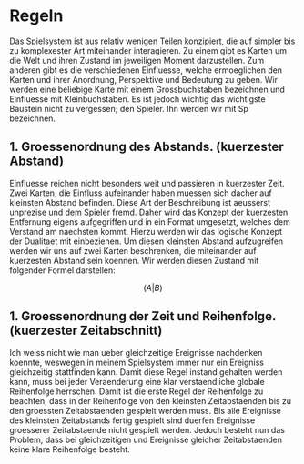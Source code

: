 # Regeln
Das Spielsystem ist aus relativ wenigen Teilen konzipiert, die auf simpler bis zu komplexester Art miteinander interagieren. Zu einem gibt es Karten um die Welt und ihren Zustand im jeweiligen Moment darzustellen. Zum anderen gibt es die verschiedenen Einfluesse, welche ermoeglichen den Karten und ihrer Anordnung, Perspektive und Bedeutung zu geben. Wir werden eine beliebige Karte mit einem Grossbuchstaben bezeichnen und Einfluesse mit Kleinbuchstaben. Es ist jedoch wichtig das wichtigste Baustein nicht zu vergessen; den Spieler. Ihn werden wir mit Sp bezeichnen.
## 1. Groessenordnung des Abstands. (kuerzester Abstand)
Einfluesse reichen nicht besonders weit und passieren in kuerzester Zeit. Zwei Karten, die Einfluss aufeinander haben muessen sich dacher auf kleinsten Abstand befinden. Diese Art der Beschreibung ist aeusserst unprezise und dem Spieler fremd. Daher wird das Konzept der kuerzesten Entfernung eigens aufgegriffen und in ein Format umgesetzt, welches dem Verstand am naechsten kommt. Hierzu werden wir das logische Konzept der Dualitaet mit einbeziehen. Um diesen kleinsten Abstand aufzugreifen werden wir uns auf zwei Karten beschrenken, die miteinander auf kuerzesten Abstand sein koennen. Wir werden diesen Zustand mit folgender Formel darstellen:
```math
( A | B )
```
## 1. Groessenordnung der Zeit und Reihenfolge. (kuerzester Zeitabschnitt)
Ich weiss nicht wie man ueber gleichzeitige Ereignisse nachdenken koennte, weswegen in meinem Spielsystem immer nur ein Ereigniss gleichzeitig stattfinden kann. Damit diese Regel instand gehalten werden kann, muss bei jeder Veraenderung eine klar verstaendliche globale Reihenfolge herrschen. Damit ist die erste Regel der Reihenfolge zu beachten, dass in der Reihenfolge von den kleinsten Zeitabstaenden bis zu den groessten Zeitabstaenden gespielt werden muss. Bis alle Ereignisse des kleinsten Zeitabstands fertig gespielt sind duerfen Ereignisse groesserer Zeitabstaende nicht gespielt werden. Jedoch besteht nun das Problem, dass bei gleichzeitigen und Ereignisse gleicher Zeitabstaenden keine klare Reihenfolge besteht.